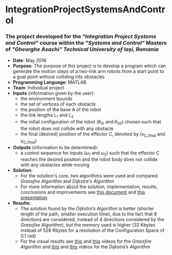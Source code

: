 # IntegrationProjectSystemsAndControl
### The project developed for the *"Integration Project Systems and Control"* course within the *"Systems and Control"* Masters of *"Gheorghe Asachi" Technical University of Iași, Romania*
- **Date**: May 2016
- **Purpose**: The purpose of this project is to develop a program which can generate the motion steps of a two-link arm robots from a start point to a goal point without colliding into obstacles
- **Programming Language**: MATLAB
- **Team**: Individual project
- **Inputs** (information given by the user):
  - the environment bounds
  - the set of vertices of each obstacle
  - the position of the base A of the robot
  - the link lengths L<sub>1</sub> and L<sub>2</sub>
  - the initial configuration of the robot (𝜃<sub>10</sub> and 𝜃<sub>20</sub>) chosen such that the robot does not collide with any obstacle
  - the final (desired) position of the effector C, denoted by (x<sub>C_final</sub> and y<sub>C_final</sub>)
- **Outputs** (information to be determined):
  - a control sequence for inputs (𝜔<sub>1</sub> and 𝜔<sub>2</sub>) such that the effector C reaches the desired position and the robot body does not collide with any obstacles while moving
- **Solution**:
  - For the solution's core, two algorithms were used and compared: *Grassfire Algorithm* and *Dijkstra's Algorithm*
  - For more information about the solution, implementation, results, conclusions and improvements see [this document](documentation/Documentation.pdf) and [this presentation](documentation/Presentation.pptx)
- **Results**:
  - The solution found by the *Dijkstra’s Algorithm* is better (shorter length of the path, smaller execution time), due to the fact that 8 directions are considered, instead of 4 directions considered by the *Grassfire Algorithm*), but the memory used is higher (32 Kbytes instead of 528 Kbytes for a resolution of the Configuration Space of 0.1 rad)
  - For the visual results see [this](documentation/Grassfire_Fast.mp4) and [this](documentation/Grassfire_Motion_Fast.mp4) videos for the *Grassfire Algorithm* and [this](documentation/Dijkstra_Fast.mp4) and [this](documentation/Dijkstra_Motion_Fast.mp4) videos for the *Dijkstra’s Algorithm*

